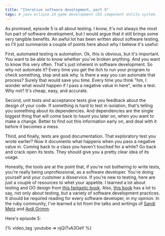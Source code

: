 ```yaml
---
title: "Iterative software development, part 5"
tags: # java eclipse 2d game development CES component entity system
---
```


As promised, episode 5 is all about testing. I know, it's not always the most fun part of software development, but I would argue that it still brings some very tangible benefits. An awful lot has been written about software testing, so I'll just summarize a couple of points here about why I believe it's useful:

First, automated testing is automation. Ok, this is obvious, but it's important. You want to be able to know whether you've broken anything. And you want to know this very often. That's just inherent in software development. So why not automate it? Every time you get the itch to run your program to check something, stop and ask why. Is there a way you can automate that process? Surely that would save you time. Every time you think "hm, I wonder what would happen if I pass a negative value in here", write a test. Why not? It's cheap, easy, and accurate. 

Second, unit tests and acceptance tests give you feedback about the design of your code. If something is hard to test in isolation, that's telling you something about its dependencies. And dependencies are the single biggest thing that will come back to haunt you later on, when you want to make a change. Better to find out this information early on, and deal with it before it becomes a mess.

Third, and finally, tests are good documentation. That exploratory test you wrote earlier? Now it documents what happens when you pass a negative value in. Coming back to a class you haven't touched for a while? Go back and crack open its tests. They should give you a pretty clear idea of its usage. 

Honestly, the tools are at the point that, if you're not bothering to write tests, you're really being unprofessional, as a software developer. You're doing yourself and your customer a disservice. If you're new to testing, here are just a couple of resources to whet your appetite. I learned a lot about testing and OO design from [this fantastic book](http://www.amazon.com/Growing-Object-Oriented-Software-Guided-Tests/dp/0321503627). Also, [this book](http://pragprog.com/book/tpp/the-pragmatic-programmer) has a lot to say, not only about testing, but a variety of software development practices. It should be required reading for every software developer, in my opinion. In the ruby community, I've learned a lot from the talks and writings of [Sandi Metz](http://sandimetz.com/) and [Avdi Grimm](http://devblog.avdi.org/). 

Here's episode 5:

{% video_tag :youtube => njQiTvA3OeY %}


